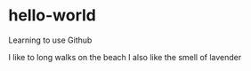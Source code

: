# hello-world
Learning to use Github

I like to long walks on the beach
I also like the smell of lavender
